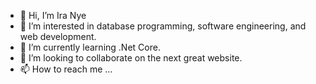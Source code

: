 - 👋 Hi, I’m Ira Nye
- 👀 I’m interested in database programming, software engineering, and web development.
- 🌱 I’m currently learning .Net Core.
- 💞️ I’m looking to collaborate on the next great website.
- 📫 How to reach me ...

<!---
iranye/iranye is a ✨ special ✨ repository because its `README.md` (this file) appears on your GitHub profile.
You can click the Preview link to take a look at your changes.
--->
